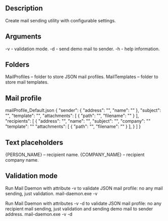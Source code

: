 ﻿Description
-------------------------------------------------
Create mail sending utility with configurable settings.


Arguments
-------------------------------------------------
-v      - validation mode.
-d      - send demo mail to sender.
-h      - help information.


Folders
-------------------------------------------------
MailProfiles – folder to store JSON mail profiles.
MailTemplates – folder to store mail templates.


Mail profile
-------------------------------------------------
mailProfile_Default.json
{
    "sender":
    {
        "address": "<mail address>",
        "name": "<name>"
    },
    "subject": "<subject>",
    "template": "<path to mail template>",
    "attachments": [
        {
            "path": "<path to file>",
            "filename": "<file name>"
        }
    ],
    "recipients": [
        {
            "address": "<mail address>",
            "name": "<name>",
            "subject": "<subject override parent>",
            "company": "<company>"
            "template": "<path to mail template override parent>"
            "attachments": [
                {
                    "path": "<path to file>",
                    "filename": "<file name>"
                }
            ],
        }
    ]
}


Text placeholders
-------------------------------------------------
{PERSON_NAME} – recipient name.
{COMPANY_NAME} – recipient company name.


Validation mode
-------------------------------------------------
Run Mail Daemon with attribute -v to validate JSON mail profile: no any mail sending, just validation.
mail-daemon.exe -v

Run Mail Daemon with attributes -v -d to validate JSON mail profile: no any recipient mail sending, just validation and sending demo mail to sender address.
mail-daemon.exe -v -d